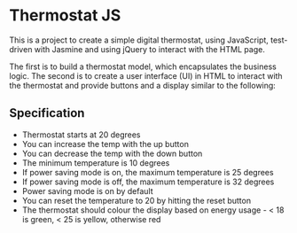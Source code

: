 Thermostat JS
=============

This is a project to create a simple digital thermostat, using JavaScript, test-driven with Jasmine and using jQuery to interact with the HTML page.

The first is to build a thermostat model, which encapsulates the business logic.
The second is to create a user interface (UI) in HTML to interact with the thermostat and provide buttons and a display similar to the following:

Specification
------

* Thermostat starts at 20 degrees
* You can increase the temp with the up button
* You can decrease the temp with the down button
* The minimum temperature is 10 degrees
* If power saving mode is on, the maximum temperature is 25 degrees
* If power saving mode is off, the maximum temperature is 32 degrees
* Power saving mode is on by default
* You can reset the temperature to 20 by hitting the reset button
* The thermostat should colour the display based on energy usage - < 18 is green, < 25 is yellow, otherwise red
